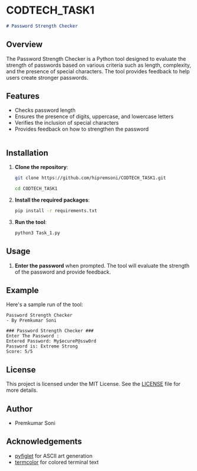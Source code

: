 # CODTECH_TASK1

```markdown
# Password Strength Checker
```
## Overview

The Password Strength Checker is a Python tool designed to evaluate the strength of passwords based on various criteria such as length, complexity, and the presence of special characters. The tool provides feedback to help users create stronger passwords.

## Features

- Checks password length
- Ensures the presence of digits, uppercase, and lowercase letters
- Verifies the inclusion of special characters
- Provides feedback on how to strengthen the password
```
```
## Installation

1. **Clone the repository**:
   ```bash
   git clone https://github.com/hipremsoni/CODTECH_TASK1.git
   ```
   ```bash
   cd CODTECH_TASK1
   ```

2. **Install the required packages**:
   ```bash
   pip install -r requirements.txt
   ```
3. **Run the tool**:
   ```bash
   python3 Task_1.py
   ```

## Usage

1. **Enter the password** when prompted. The tool will evaluate the strength of the password and provide feedback.

## Example

Here's a sample run of the tool:

```plaintext
Password Strength Checker
- By Premkumar Soni

### Password Strength Checker ###
Enter The Password :
Entered Password: My$ecureP@ssw0rd
Password is: Extreme Strong
Score: 5/5
```

## License

This project is licensed under the MIT License. See the [LICENSE](LICENSE) file for more details.

## Author

- Premkumar Soni

## Acknowledgements

- [pyfiglet](https://github.com/pwaller/pyfiglet) for ASCII art generation
- [termcolor](https://pypi.org/project/termcolor/) for colored terminal text
